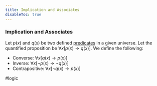 ```yaml
---
title: Implication and Associates
disableToc: true
---
```


### Implication and Associates
Let $p(x)$ and $q(x)$ be two defined [predicates](quantifiers.md) in a given universe. Let the quantified proposition be $\forall x [p(x) \to q(x)]$. We define the following:
- Converse: $\forall x [q(x) \to p(x)]$
- Inverse: $\forall x [\neg p(x) \to \neg q(x)]$
- Contrapositive: $\forall x [\neg q(x) \to p(x)]$

#logic
